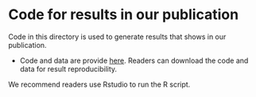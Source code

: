 # Code for results in our publication

Code in this directory is used to generate results that shows in our publication.

* Code and data are provide [here](https://drive.google.com/open?id=1ki7qvLTCbMcQtHr5Y9DuSm-E1UJnayP4). Readers can download the code and data for result reproducibility.

We recommend readers use Rstudio to run the R script.




